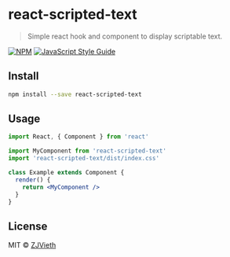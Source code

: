 # react-scripted-text

> Simple react hook and component to display scriptable text.

[![NPM](https://img.shields.io/npm/v/react-scripted-text.svg)](https://www.npmjs.com/package/react-scripted-text) [![JavaScript Style Guide](https://img.shields.io/badge/code_style-standard-brightgreen.svg)](https://standardjs.com)

## Install

```bash
npm install --save react-scripted-text
```

## Usage

```jsx
import React, { Component } from 'react'

import MyComponent from 'react-scripted-text'
import 'react-scripted-text/dist/index.css'

class Example extends Component {
  render() {
    return <MyComponent />
  }
}
```

## License

MIT © [ZJVieth](https://github.com/ZJVieth)
